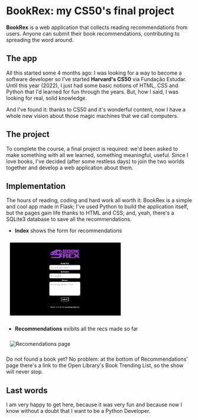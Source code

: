 # BookRex: my CS50's final project
**BookRex** is a web application that collects reading recommendations from users.
Anyone can submit their book recommendations, contributing to spreading the word around.

## The app
All this started some 4 months ago: I was looking for a way to become a software developer 
so I've started **Harvard's CS50** via Fundação Estudar. Until this year (2022), I just had some basic
notions of HTML, CSS and Python that I'd learned for fun through the years. But, how I said, 
I was looking for real, solid knowledge.

And I've found it: thanks to CS50 and it's wonderful content, now I have a whole new 
vision about those magic machines that we call computers. 

## The project
To complete the course, a final project is required: we'd been asked to make something with
 all we learned, something meaningful, useful. Since I love books, I've decided (after some
 restless days) to join the two worlds together and develop a web application about them. 

## Implementation
The hours of reading, coding and hard work all worth it: BookRex is a simple and cool app
made in Flask; I've used Python to build the application itself, but the pages 
gain life thanks to HTML and CSS; and, yeah, there's a SQLite3 database to save all the
recommendations.

* **Index** shows the form for recommendations

<img
  src="/img/index .png"
  alt="Index page"
  style="display: inline-block;  padding: 10px; max-width: 300px">

* **Recommendations** exibits all the recs made so far

<img
  src="/img/recommendations.gif"
  alt="Recomendations page"
  style="display: inline-block;  padding: 10px; max-width: 300px">
  
Do not found a book yet? No problem: at the bottom of Recommendations' page there's a link to the Open Library's Book Trending List, so the show will never stop.

## Last words
I am very happy to get here, because it was very fun and because now I know without a doubt that I want to be a Python Developer.




